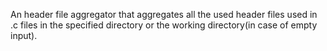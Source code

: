 An header file aggregator that aggregates all the used header files used in .c files in the specified directory or the working directory(in case of empty input).


